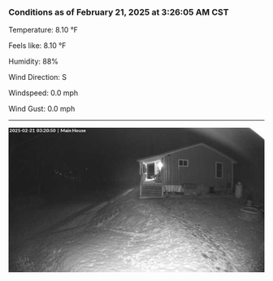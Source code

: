 ### Conditions as of February 21, 2025 at 3:26:05 AM CST 

Temperature: 8.10 &deg;F

Feels like: 8.10 &deg;F

Humidity: 88%

Wind Direction: S

Windspeed: 0.0 mph

Wind Gust: 0.0 mph

---

<img src="./images/latest.jpeg"/>

